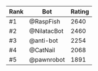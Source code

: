 Rank|Bot|Rating
---|---|---
#1|@RaspFish|2640
#2|@NilatacBot|2460
#3|@anti-bot|2254
#4|@CatNail|2068
#5|@pawnrobot|1891

